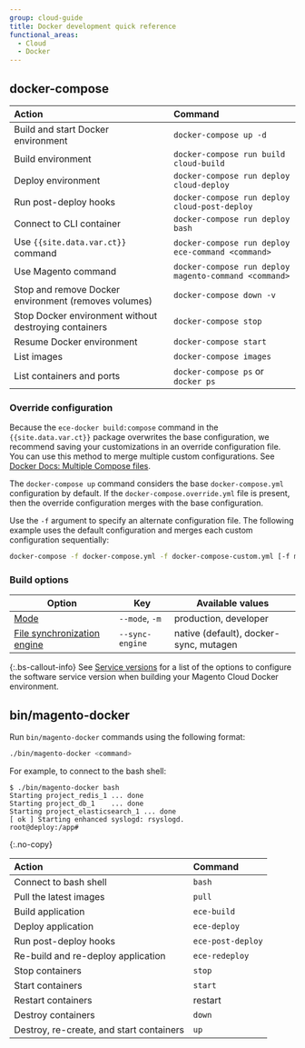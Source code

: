 ```yaml
---
group: cloud-guide
title: Docker development quick reference
functional_areas:
  - Cloud
  - Docker
---
```


## docker-compose

Action | Command
:----- | :------
Build and start Docker environment | `docker-compose up -d`
Build environment | `docker-compose run build cloud-build`
Deploy environment | `docker-compose run deploy cloud-deploy`
Run post-deploy hooks | `docker-compose run deploy cloud-post-deploy`
Connect to CLI container | `docker-compose run deploy bash`
Use `{{site.data.var.ct}}` command | `docker-compose run deploy ece-command <command>`
Use Magento command | `docker-compose run deploy magento-command <command>`
Stop and remove Docker environment (removes volumes) | `docker-compose down -v`
Stop Docker environment without destroying containers | `docker-compose stop`
Resume Docker environment | `docker-compose start`
List images | `docker-compose images`
List containers and ports | `docker-compose ps` or `docker ps`

### Override configuration

Because the `ece-docker build:compose` command in the `{{site.data.var.ct}}` package overwrites the base configuration, we recommend saving your customizations in an override configuration file. You can use this method to merge multiple custom configurations. See [Docker Docs: Multiple Compose files](https://docs.docker.com/compose/extends/#multiple-compose-files).

The `docker-compose up` command considers the base `docker-compose.yml` configuration by default. If the `docker-compose.override.yml` file is present, then the override configuration merges with the base configuration.

Use the `-f` argument to specify an alternate configuration file. The following example uses the default configuration and merges each custom configuration sequentially:

```bash
docker-compose -f docker-compose.yml -f docker-compose-custom.yml [-f more-custom-docker-compose.yml] up
```

### Build options

| Option       | Key              | Available values
| ------------ | ---------------- | ------------------
| [Mode]({{site.baseurl}}/cloud/docker/docker-config.html#launch-modes)         | `--mode`, `-m`   | production, developer
| [File synchronization engine]({{site.baseurl}}/cloud/docker/docker-config.html#launch-modes) | `--sync-engine` | native (default), docker-sync, mutagen

{:.bs-callout-info}
See [Service versions] for a list of the options to configure the software service version when building your Magento Cloud Docker environment.

## bin/magento-docker

Run `bin/magento-docker` commands using the following format:

```bash
./bin/magento-docker <command>
```

For example, to connect to the bash shell:

```terminal
$ ./bin/magento-docker bash
Starting project_redis_1 ... done
Starting project_db_1    ... done
Starting project_elasticsearch_1 ... done
[ ok ] Starting enhanced syslogd: rsyslogd.
root@deploy:/app#
```
{:.no-copy}

Action | Command
:----- | :------
Connect to bash shell | `bash`
Pull the latest images | `pull`
Build application | `ece-build`
Deploy application | `ece-deploy`
Run post-deploy hooks | `ece-post-deploy`
Re-build and re-deploy application | `ece-redeploy`
Stop containers | `stop`
Start containers | `start`
Restart containers | restart
Destroy containers | `down`
Destroy, re-create, and start containers | `up`

[Service versions]: {{site.baseurl}}/cloud/docker/docker-containers.html#service-versions

